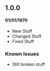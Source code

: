## 1.0.0
#### 01/01/1970

- New Stuff
- Changed Stuff
- Fixed Stuff

### Known Issues
- Still broken stuff
